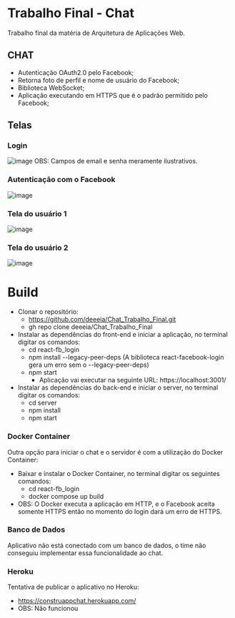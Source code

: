 # Trabalho Final - Chat
Trabalho final da matéria de Arquitetura de Aplicações Web.

## CHAT
* Autenticação OAuth2.0 pelo Facebook;
* Retorna foto de perfil e nome de usuário do Facebook;
* Biblioteca WebSocket;
* Aplicação executando em HTTPS que é o padrão permitido pelo Facebook;
## Telas
### Login
![image](https://user-images.githubusercontent.com/67376732/175220271-5f09fb27-8bd8-47ac-93af-4fcb3d06703f.png)
OBS: Campos de email e senha meramente ilustrativos.
### Autenticação com o Facebook
![image](https://user-images.githubusercontent.com/67376732/175220552-c5ac40c8-1d74-43a9-9f36-630d6ed06eb9.png)
### Tela do usuário 1
![image](https://user-images.githubusercontent.com/67376732/175220937-7425aa05-ce40-446c-8236-a85bd83fddc6.png)
### Tela do usuário 2
![image](https://user-images.githubusercontent.com/67376732/175220976-b3054bcd-f750-443f-b05d-bb0677f78a3e.png)


# Build
* Clonar o repositório:
  * https://github.com/deeeia/Chat_Trabalho_Final.git
  * gh repo clone deeeia/Chat_Trabalho_Final
* Instalar as dependências do front-end e iniciar a aplicação, no terminal digitar os comandos:
  * cd react-fb_login
  * npm install --legacy-peer-deps (A biblioteca react-facebook-login gera um erro sem o --legacy-peer-deps)
  * npm start
    * Aplicação vai executar na seguinte URL: https://localhost:3001/
* Instalar as dependências do back-end e iniciar o server, no terminal digitar os comandos:
  * cd server 
  * npm install
  * npm start
### Docker Container
Outra opção para iniciar o chat e o servidor é com a utilização do Docker Container:
* Baixar e instalar o Docker Container, no terminal digitar os seguintes comandos:
  * cd react-fb_login
  * docker compose up build
* OBS: O Docker executa a aplicação em HTTP, e o Facebook aceita somente HTTPS então no momento do login dará um erro de HTTPS. 
### Banco de Dados
Aplicativo não está conectado com um banco de dados, o time não conseguiu implementar essa funcionalidade ao chat.
### Heroku
Tentativa de publicar o aplicativo no Heroku:
* https://construappchat.herokuapp.com/
* OBS: Não funcionou
